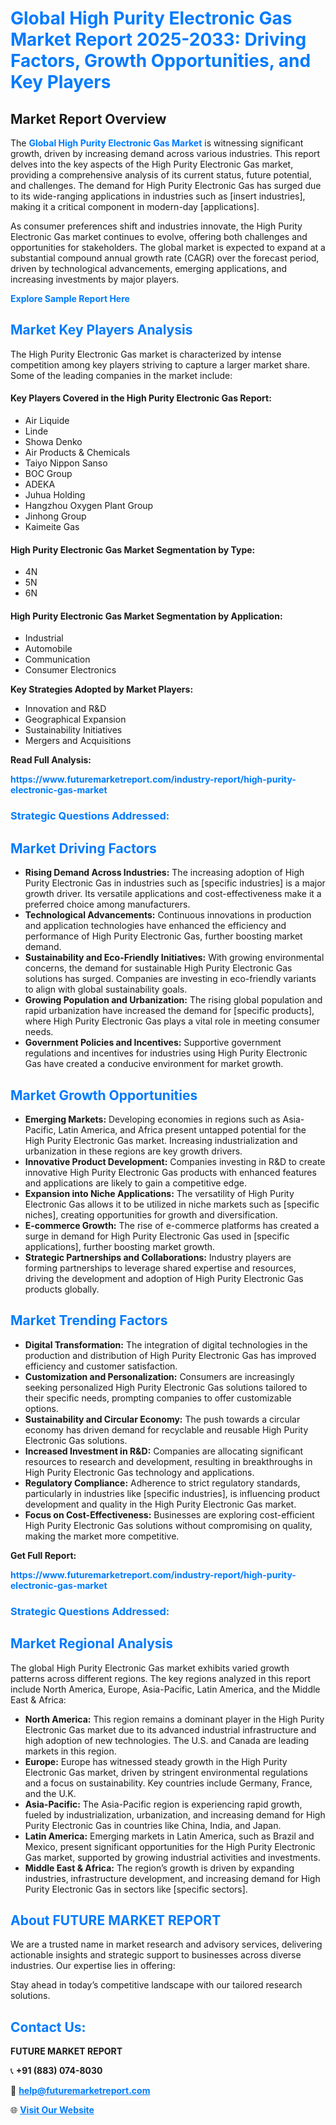 <h1 style="color: #007BFF;">Global High Purity Electronic Gas Market Report 2025-2033: Driving Factors, Growth Opportunities, and Key Players</h1>

<section id="overview">
<h2>Market Report Overview</h2>
<p>The <a href="https://www.futuremarketreport.com/industry-report/high-purity-electronic-gas-market" style="color: #007BFF; text-decoration: none;"><strong>Global High Purity Electronic Gas Market</strong></a> is witnessing significant growth, driven by increasing demand across various industries. This report delves into the key aspects of the High Purity Electronic Gas market, providing a comprehensive analysis of its current status, future potential, and challenges. The demand for High Purity Electronic Gas has surged due to its wide-ranging applications in industries such as [insert industries], making it a critical component in modern-day [applications].</p>
<p>As consumer preferences shift and industries innovate, the High Purity Electronic Gas market continues to evolve, offering both challenges and opportunities for stakeholders. The global market is expected to expand at a substantial compound annual growth rate (CAGR) over the forecast period, driven by technological advancements, emerging applications, and increasing investments by major players.</p>
</section>

<section id="overview">
<p><a href="https://www.futuremarketreport.com/request-sample/reportId=26007" style="color: #007BFF; text-decoration: none;"><strong>Explore Sample Report Here</strong></a></p>
</section>

<section id="key-players">
<h2 style="color: #007BFF;">Market Key Players Analysis</h2>
<p>The High Purity Electronic Gas market is characterized by intense competition among key players striving to capture a larger market share. Some of the leading companies in the market include:</p>
<h4>Key Players Covered in the High Purity Electronic Gas Report:</h4>
<ul><li>Air Liquide</li><li>Linde</li><li>Showa Denko</li><li>Air Products &amp; Chemicals</li><li>Taiyo Nippon Sanso</li><li>BOC Group</li><li>ADEKA</li><li>Juhua Holding</li><li>Hangzhou Oxygen Plant Group</li><li>Jinhong Group</li><li>Kaimeite Gas</li></ul>
<h4>High Purity Electronic Gas Market Segmentation by Type:</h4>
<ul><li>4N</li><li>5N</li><li>6N</li></ul>

<h4>High Purity Electronic Gas Market Segmentation by Application:</h4>
<ul><li>Industrial</li><li>Automobile</li><li>Communication</li><li>Consumer Electronics</li></ul>
<p><strong>Key Strategies Adopted by Market Players:</strong></p>
<ul>
<li>Innovation and R&D</li>
<li>Geographical Expansion</li>
<li>Sustainability Initiatives</li>
<li>Mergers and Acquisitions</li>
</ul>
</section>

<section>
<p><strong>Read Full Analysis: </strong></p><a href="https://www.futuremarketreport.com/industry-report/high-purity-electronic-gas-market" style="color: #007BFF; text-decoration: none;"><strong>https://www.futuremarketreport.com/industry-report/high-purity-electronic-gas-market</strong></a>
<h3 style="color: #007BFF;">Strategic Questions Addressed:</h3>
</section>

<section id="driving-factors">
<h2 style="color: #007BFF;">Market Driving Factors</h2>
<ul>
<li><strong>Rising Demand Across Industries:</strong> The increasing adoption of High Purity Electronic Gas in industries such as [specific industries] is a major growth driver. Its versatile applications and cost-effectiveness make it a preferred choice among manufacturers.</li>
<li><strong>Technological Advancements:</strong> Continuous innovations in production and application technologies have enhanced the efficiency and performance of High Purity Electronic Gas, further boosting market demand.</li>
<li><strong>Sustainability and Eco-Friendly Initiatives:</strong> With growing environmental concerns, the demand for sustainable High Purity Electronic Gas solutions has surged. Companies are investing in eco-friendly variants to align with global sustainability goals.</li>
<li><strong>Growing Population and Urbanization:</strong> The rising global population and rapid urbanization have increased the demand for [specific products], where High Purity Electronic Gas plays a vital role in meeting consumer needs.</li>
<li><strong>Government Policies and Incentives:</strong> Supportive government regulations and incentives for industries using High Purity Electronic Gas have created a conducive environment for market growth.</li>
</ul>
</section>

<section id="growth-opportunities">
<h2 style="color: #007BFF;">Market Growth Opportunities</h2>
<ul>
<li><strong>Emerging Markets:</strong> Developing economies in regions such as Asia-Pacific, Latin America, and Africa present untapped potential for the High Purity Electronic Gas market. Increasing industrialization and urbanization in these regions are key growth drivers.</li>
<li><strong>Innovative Product Development:</strong> Companies investing in R&D to create innovative High Purity Electronic Gas products with enhanced features and applications are likely to gain a competitive edge.</li>
<li><strong>Expansion into Niche Applications:</strong> The versatility of High Purity Electronic Gas allows it to be utilized in niche markets such as [specific niches], creating opportunities for growth and diversification.</li>
<li><strong>E-commerce Growth:</strong> The rise of e-commerce platforms has created a surge in demand for High Purity Electronic Gas used in [specific applications], further boosting market growth.</li>
<li><strong>Strategic Partnerships and Collaborations:</strong> Industry players are forming partnerships to leverage shared expertise and resources, driving the development and adoption of High Purity Electronic Gas products globally.</li>
</ul>
</section>

<section id="trending-factors">
<h2 style="color: #007BFF;">Market Trending Factors</h2>
<ul>
<li><strong>Digital Transformation:</strong> The integration of digital technologies in the production and distribution of High Purity Electronic Gas has improved efficiency and customer satisfaction.</li>
<li><strong>Customization and Personalization:</strong> Consumers are increasingly seeking personalized High Purity Electronic Gas solutions tailored to their specific needs, prompting companies to offer customizable options.</li>
<li><strong>Sustainability and Circular Economy:</strong> The push towards a circular economy has driven demand for recyclable and reusable High Purity Electronic Gas solutions.</li>
<li><strong>Increased Investment in R&D:</strong> Companies are allocating significant resources to research and development, resulting in breakthroughs in High Purity Electronic Gas technology and applications.</li>
<li><strong>Regulatory Compliance:</strong> Adherence to strict regulatory standards, particularly in industries like [specific industries], is influencing product development and quality in the High Purity Electronic Gas market.</li>
<li><strong>Focus on Cost-Effectiveness:</strong> Businesses are exploring cost-efficient High Purity Electronic Gas solutions without compromising on quality, making the market more competitive.</li>
</ul>
</section>

<section>
<p><strong>Get Full Report: </strong></p><a href="https://www.futuremarketreport.com/industry-report/high-purity-electronic-gas-market" style="color: #007BFF; text-decoration: none;"><strong>https://www.futuremarketreport.com/industry-report/high-purity-electronic-gas-market</strong></a>
<h3 style="color: #007BFF;">Strategic Questions Addressed:</h3>
</section>


<section id="regional-analysis">
<h2 style="color: #007BFF;">Market Regional Analysis</h2>
<p>The global High Purity Electronic Gas market exhibits varied growth patterns across different regions. The key regions analyzed in this report include North America, Europe, Asia-Pacific, Latin America, and the Middle East & Africa:</p>
<ul>
<li><strong>North America:</strong> This region remains a dominant player in the High Purity Electronic Gas market due to its advanced industrial infrastructure and high adoption of new technologies. The U.S. and Canada are leading markets in this region.</li>
<li><strong>Europe:</strong> Europe has witnessed steady growth in the High Purity Electronic Gas market, driven by stringent environmental regulations and a focus on sustainability. Key countries include Germany, France, and the U.K.</li>
<li><strong>Asia-Pacific:</strong> The Asia-Pacific region is experiencing rapid growth, fueled by industrialization, urbanization, and increasing demand for High Purity Electronic Gas in countries like China, India, and Japan.</li>
<li><strong>Latin America:</strong> Emerging markets in Latin America, such as Brazil and Mexico, present significant opportunities for the High Purity Electronic Gas market, supported by growing industrial activities and investments.</li>
<li><strong>Middle East & Africa:</strong> The region’s growth is driven by expanding industries, infrastructure development, and increasing demand for High Purity Electronic Gas in sectors like [specific sectors].</li>
</ul>
</section>

<footer>
<h2 style="color: #007BFF;">About FUTURE MARKET REPORT</h2>
<p>We are a trusted name in market research and advisory services, delivering actionable insights and strategic support to businesses across diverse industries. Our expertise lies in offering:</p>

<p>Stay ahead in today’s competitive landscape with our tailored research solutions.</p>

<h2 style="color: #007BFF;">Contact Us:</h2>
<p><strong>FUTURE MARKET REPORT</strong></p>
<p>📞 <strong>+91 (883) 074-8030</strong></p>
<p>📧 <strong><a href="mailto:help@futuremarketreport.com" style="color: #007BFF;">help@futuremarketreport.com</a></strong></p>
<p>🌐 <strong><a href="https://www.futuremarketreport.com/" style="color: #007BFF;">Visit Our Website</a></strong></p>
</footer>